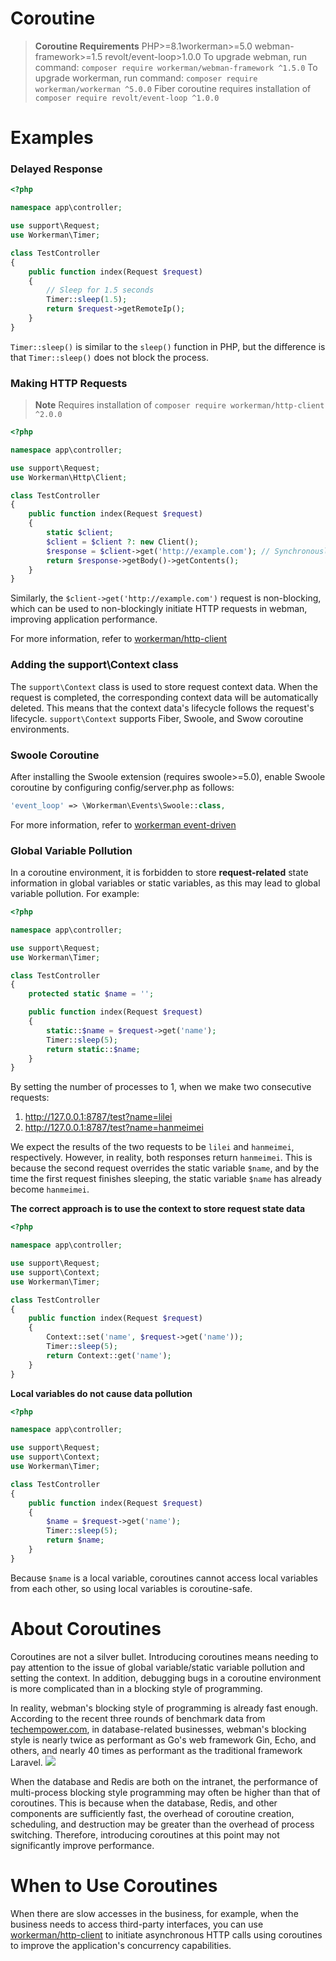 # Coroutine

> **Coroutine Requirements**
> PHP>=8.1workerman>=5.0 webman-framework>=1.5 revolt/event-loop>1.0.0
> To upgrade webman, run command: `composer require workerman/webman-framework ^1.5.0`
> To upgrade workerman, run command: `composer require workerman/workerman ^5.0.0`
> Fiber coroutine requires installation of `composer require revolt/event-loop ^1.0.0`

# Examples
### Delayed Response

```php
<?php

namespace app\controller;

use support\Request;
use Workerman\Timer;

class TestController
{
    public function index(Request $request)
    {
        // Sleep for 1.5 seconds
        Timer::sleep(1.5);
        return $request->getRemoteIp();
    }
}
```
`Timer::sleep()` is similar to the `sleep()` function in PHP, but the difference is that `Timer::sleep()` does not block the process.


### Making HTTP Requests

> **Note**
> Requires installation of `composer require workerman/http-client ^2.0.0`

```php
<?php

namespace app\controller;

use support\Request;
use Workerman\Http\Client;

class TestController
{
    public function index(Request $request)
    {
        static $client;
        $client = $client ?: new Client();
        $response = $client->get('http://example.com'); // Synchronously initiate an asynchronous request
        return $response->getBody()->getContents();
    }
}
```
Similarly, the `$client->get('http://example.com')` request is non-blocking, which can be used to non-blockingly initiate HTTP requests in webman, improving application performance.

For more information, refer to [workerman/http-client](https://www.workerman.net/doc/workerman/components/workerman-http-client.html)

### Adding the support\Context class

The `support\Context` class is used to store request context data. When the request is completed, the corresponding context data will be automatically deleted. This means that the context data's lifecycle follows the request's lifecycle. `support\Context` supports Fiber, Swoole, and Swow coroutine environments.

### Swoole Coroutine

After installing the Swoole extension (requires swoole>=5.0), enable Swoole coroutine by configuring config/server.php as follows:
```php
'event_loop' => \Workerman\Events\Swoole::class,
```

For more information, refer to [workerman event-driven](https://www.workerman.net/doc/workerman/appendices/event.html)

### Global Variable Pollution

In a coroutine environment, it is forbidden to store **request-related** state information in global variables or static variables, as this may lead to global variable pollution. For example:

```php
<?php

namespace app\controller;

use support\Request;
use Workerman\Timer;

class TestController
{
    protected static $name = '';

    public function index(Request $request)
    {
        static::$name = $request->get('name');
        Timer::sleep(5);
        return static::$name;
    }
}
```

By setting the number of processes to 1, when we make two consecutive requests:
1. http://127.0.0.1:8787/test?name=lilei
2. http://127.0.0.1:8787/test?name=hanmeimei

We expect the results of the two requests to be `lilei` and `hanmeimei`, respectively. However, in reality, both responses return `hanmeimei`. This is because the second request overrides the static variable `$name`, and by the time the first request finishes sleeping, the static variable `$name` has already become `hanmeimei`.

**The correct approach is to use the context to store request state data**
```php
<?php

namespace app\controller;

use support\Request;
use support\Context;
use Workerman\Timer;

class TestController
{
    public function index(Request $request)
    {
        Context::set('name', $request->get('name'));
        Timer::sleep(5);
        return Context::get('name');
    }
}
```

**Local variables do not cause data pollution**
```php
<?php

namespace app\controller;

use support\Request;
use support\Context;
use Workerman\Timer;

class TestController
{
    public function index(Request $request)
    {
        $name = $request->get('name');
        Timer::sleep(5);
        return $name;
    }
}
```
Because `$name` is a local variable, coroutines cannot access local variables from each other, so using local variables is coroutine-safe.

# About Coroutines
Coroutines are not a silver bullet. Introducing coroutines means needing to pay attention to the issue of global variable/static variable pollution and setting the context. In addition, debugging bugs in a coroutine environment is more complicated than in a blocking style of programming.

In reality, webman's blocking style of programming is already fast enough. According to the recent three rounds of benchmark data from [techempower.com](https://www.techempower.com/benchmarks/#section=data-r21&l=zijnjz-6bj&test=db&f=1ekg-cbcw-2t4w-27wr68-pc0-iv9slc-0-1ekgw-39g-kxs00-o0zk-4fu13d-2x8do8-2), in database-related businesses, webman's blocking style is nearly twice as performant as Go's web framework Gin, Echo, and others, and nearly 40 times as performant as the traditional framework Laravel.
![](../../assets/img/benchemarks-go-sw.png?)

When the database and Redis are both on the intranet, the performance of multi-process blocking style programming may often be higher than that of coroutines. This is because when the database, Redis, and other components are sufficiently fast, the overhead of coroutine creation, scheduling, and destruction may be greater than the overhead of process switching. Therefore, introducing coroutines at this point may not significantly improve performance.

# When to Use Coroutines
When there are slow accesses in the business, for example, when the business needs to access third-party interfaces, you can use [workerman/http-client](https://www.workerman.net/doc/workerman/components/workerman-http-client.html) to initiate asynchronous HTTP calls using coroutines to improve the application's concurrency capabilities.